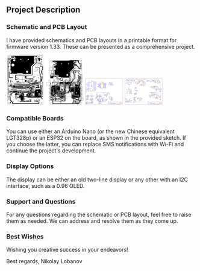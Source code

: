 ## Project Description

### Schematic and PCB Layout

I have provided schematics and PCB layouts in a printable format for firmware version 1.33. These can be presented as a comprehensive project.

<a href="burner-1.pdf"><img src="burner-1.png" alt="Burner 1" width="20%"></a>
<a href="burner-2.pdf"><img src="burner-2.png" alt="Burner 2" width="20%"></a>
<a href="burner-3.pdf"><img src="burner-3.png" alt="Burner 3" width="20%"></a>
<a href="burner-4.pdf"><img src="burner-4.png" alt="Burner 4" width="20%"></a>

### Compatible Boards

You can use either an Arduino Nano (or the new Chinese equivalent LGT328p) or an ESP32 on the board, as shown in the provided sketch. If you choose the latter, you can replace SMS notifications with Wi-Fi and continue the project's development.

### Display Options

The display can be either an old two-line display or any other with an I2C interface, such as a 0.96 OLED.

### Support and Questions

For any questions regarding the schematic or PCB layout, feel free to raise them as needed. We can address and resolve them as they come up.

### Best Wishes

Wishing you creative success in your endeavors!

Best regards,
Nikolay Lobanov

